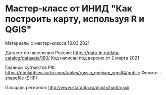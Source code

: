 # Мастер-класс от ИНИД "Как построить карту, используя R и QGIS"
Материалы с мастер-класса 18.03.2021

Датасет по населению России: https://data-in.ru/data-catalog/datasets/160/ 
Код написан под версию от 2 марта 2021

Границы субъектов РФ: https://obulantsev.carto.com/tables/russia_geojson_wgs84/public
Формат - shapefile (SHP)

Площадь регионов: http://www.statdata.ru/ploshchad/rossii 
